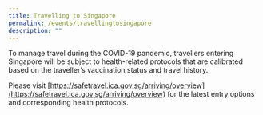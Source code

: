 ```yaml
---
title: Travelling to Singapore
permalink: /events/travellingtosingapore
description: ""
---
```

To manage travel during the COVID-19 pandemic, travellers entering Singapore will be subject to health-related protocols that are calibrated based on the traveller’s vaccination status and travel history. 

Please visit [https://safetravel.ica.gov.sg/arriving/overview](https://safetravel.ica.gov.sg/arriving/overview) for the latest entry options and corresponding health protocols.